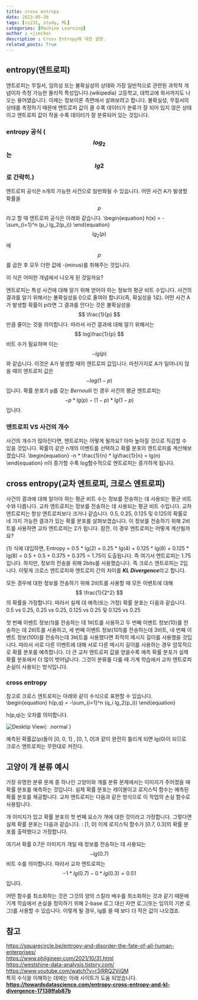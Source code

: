 ```yaml
---
title: cross entropy
date: 2023-05-30
tags: [cs231, study, ML]
categories: [Machine Learning]
author : <jincho>
description : Cross Entropy에 대한 설명.
related_posts: True
---
```


## entropy(엔트로피)
<!--![Desktip View]("/assets/img/entropy.gif"){: .normal }-->

엔트로피는 무질서, 임의성 또는 불확실성의 상태와 가장 일반적으로 관련된 과학적 개념이자 측정 가능한 물리적 특성입니다.(wikipedia) 고등학교, 대학교에 와서까지도 나오는 용어였습니다.
이제는 정보이론 측면에서 살펴보려고 합니다. 불확실성, 무질서의 상태를 측정하기 때문에 엔트로피 값이 클 수록 데이터가 분류가 잘 되어 있지 않은 상태이고 엔트로피 값이 작을 수록 데이터가 잘 분류되어 있는 것입니다.

### entropy 공식 ($$ log_2 $$ 는 $$ lg2 $$로 간략히.)
엔트로피 공식은 n개의 가능한 사건으로 일반화될 수 있습니다.
어떤 사건 A가 발생할 확률을 $$ p $$ 라고 할 때 엔트로피 공식은 아래와 같습니다.
\begin{equation} h(x) = -\sum_{i=1}^n (p_i lg_2(p_i)) \end{equation}
$$ lg_2(p) $$에 $$ p $$를 곱한 후 모두 더한 값에 -(minus)를 취해주는 것입니다. 

이 식은 어떠한 개념에서 나오게 된 것일까요?<br>

엔트로피는 특성 사건에 대해 알기 위해 얻어야 하는 정보의 평균 비트 수입니다. 사건의 결과를 알기 위해서는 불확실성을 0으로 줄여야 합니다(즉, 확실성을 1로). 어떤 사건 A가 발생할 확률이 p라면 그 결과를 안다는 것은 불확실성을 $$ \frac{1}{p} $$ 만큼 줄이는 것을 의미합니다. 따라서 사건 결과에 대해 알기 위해서는 $$ log\frac{1}{p} $$ 비트 수가 필요하며 이는 $$ -lg(p) $$와 같습니다. 이것은 A가 발생할 때의 엔트로피 값입니다. 마찬가지로 A가 일어나지 않을 때의 엔트로피 값은 $$ -log(1-p) $$입니다. 확률 분포가 p를 갖는 *Bernoulli* 인 경우 사건의 평균 엔트로피는 $$ -p * lg(p) -(1-p) * lg(1-p) $$입니다.

### 엔트로피 VS 사건의 개수
사건의 개수가 많아진다면, 엔트로피는 어떻게 될까요? 아마 높아질 것으로 직감할 수 있을 것입니다. 확률이 같은 n개의 이벤트를 선택하고 확률 분포의 엔트로피를 계산해보겠습니다.
\begin{equation} -n * \frac{1}{n} * lg\frac{1}{n} = lg(n) \end{equation}
n이 증가할 수록 log함수적으로 엔트로피는 증가하게 됩니다.

## cross entropy(교차 엔트로피, 크로스 엔트로피)

사건의 결과에 대해 알아야 하는 평균 비트 수는 정보를 전송하는 데 사용되는 평균 비트 수와 다릅니다. 교차 엔트로피는 정보를 전송하는 데 사용되는 평균 비트 수입니다. 교차 엔트로피는 항상 엔트로피보다 크거나 같습니다.
0.5, 0.25, 0.125 및 0.125의 확률로 네 가지 가능한 결과가 있는 확률 분포를 살펴보겠습니다. 이 정보를 전송하기 위해 2비트를 사용하면 교차 엔트로피는 2가 됩니다. 잠깐, 이 경우 엔트로피는 어떻게 계산될까요?

(1) 식에 대입하면, Entropy = 0.5 * lg(2) + 0.25 * lg(4) + 0.125 * lg(8) + 0.125 * lg(8)
= 0.5 + 0.5 + 0.375 + 0.375 = 1.75이 도출됩니다. 즉 여기서 엔트로피는 1.75입니다. 하지만, 정보의 전송을 위해 2bits를 사용했습니다. 즉 크로스 엔트로피는 2입니다. 이렇게 크로스 엔트로피와 엔트로피 간의 차이를 ***KL Divergence***라고 합니다.

모든 경우에 대한 정보를 전송하기 위해 2비트를 사용할 때 모든 이벤트에 대해 $$ \frac{1}{2^2} $$의 확률을 가정합니다. 따라서 실제 대 예측(또는 가정) 확률 분포는 다음과 같습니다. 0.5 vs 0.25, 0.25 vs 0.25, 0.125 vs 0.25 및 0.125 vs 0.25

첫 번째 이벤트 정보(1)를 전송하는 데 1비트를 사용하고 두 번째 이벤트 정보(10)를 전송하는 데 2비트를 사용하고, 세 번째 이벤트 정보(101)를 전송하는데 3비트, 네 번째 이벤트 정보(100)를 전송하는데 3비트를 사용했다면 최적의 메시지 길이를 사용했을 것입니다. 따라서 서로 다른 이벤트에 대해 서로 다른 메시지 길이를 사용하는 경우 암묵적으로 확률 분포를 예측합니다. 더 큰 교차 엔트로피 값을 얻을수록 예측 확률 분포가 실제 확률 분포에서 더 많이 벗어납니다. 그것이 분류를 다룰 때 기계 학습에서 교차 엔트로피 손실이 사용되는 방식입니다.

### cross entropy 
참고로 크로스 엔트로피는 아래와 같이 수식으로 표현할 수 있습니다.
\begin{equation} h(p,q) = -\sum_{i=1}^n (q_i lg_2(p_i)) \end{equation}

h(p,q)는 오차를 의미합니다.

![Desktip View]("/assets/img/pic76.jpg"){: .normal }


예측된 확률값(p)들이 [0, 0, 1] , [0, 1, 0]과 같이 완전히 틀리게 되면 lg(0)이 되므로 크로스 엔트로피는 무한대로 커진다.


## 고양이 개 분류 예시

<p>가장 유명한 분류 문제 중 하나인 고양이와 개를 분류 문제에서는 이미지가 주어졌을 때 확률 분포를 예측하는 것입니다. 실제 확률 분포는 레이블이고 로지스틱 함수는 예측된 확률 분포를 제공합니다. 교차 엔트로피는 다음과 같은 방식으로 이 작업의 손실 함수로 사용됩니다.</p>

개 이미지가 있고 확률 분포의 첫 번째 요소가 개에 대한 것이라고 가정합니다.
그렇다면 실제 확률 분포는 다음과 같습니다. : [1, 0]
이제 로지스틱 함수가 [0.7, 0.3]의 확률 분포를 출력했다고 가정합니다.

여기서 확률 0.7은 이미지가 개일 때 정보를 전송하는 데 사용되는 $$ -lg(0.7) $$ 비트 수를 의미합니다.
따라서 교차 엔트로피는 $$ -1 * lg(0.7) - 0 * lg(0.3) = 0.51 $$입니다.

어떤 함수를 최소화하는 것은 그것의 양의 스칼라 배수를 최소화하는 것과 같기 때문에 기계 학습에서 손실을 정의하기 위해 2-base 로그 대신 자연 로그(또는 임의의 기본 로그)를 사용할 수 있습니다.
이렇게 될 경우, lg를 쓸 때 보다 더 작은 값이 나오겠죠.

## 참고

https://squarecircle.be/entropy-and-disorder-the-fate-of-all-human-enterprises/<br>
https://www.philgineer.com/2021/10/31.html<br>
https://westshine-data-analysis.tistory.com/<br>
https://www.youtube.com/watch?v=r3iRRQ2ViQM<br>
특히 수식을 이해하는 데에는 아래 사이트가 도움 되었습니다.
__https://towardsdatascience.com/entropy-cross-entropy-and-kl-divergence-17138ffab87b__
